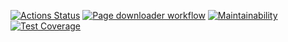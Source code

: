 [![Actions Status](https://github.com/olegdemchenko/backend-project-lvl3/workflows/hexlet-check/badge.svg)](https://github.com/olegdemchenko/backend-project-lvl3/actions) 
[![Page downloader workflow](https://github.com/olegdemchenko/backend-project-lvl3/actions/workflows/node.js.yml/badge.svg)](https://github.com/olegdemchenko/backend-project-lvl3/actions/workflows/node.js.yml) 
[![Maintainability](https://api.codeclimate.com/v1/badges/4ce48f73fa1f575874de/maintainability)](https://codeclimate.com/github/olegdemchenko/backend-project-lvl3/maintainability) 
[![Test Coverage](https://api.codeclimate.com/v1/badges/4ce48f73fa1f575874de/test_coverage)](https://codeclimate.com/github/olegdemchenko/backend-project-lvl3/test_coverage)

